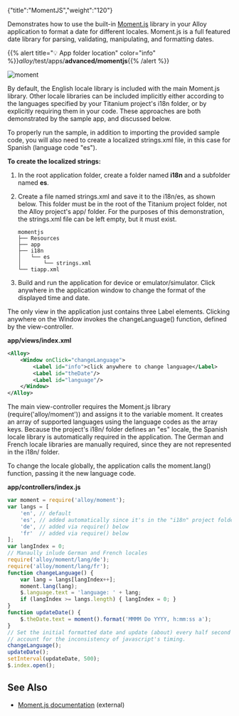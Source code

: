 {"title":"MomentJS","weight":"120"}

Demonstrates how to use the built-in [Moment.js](http://momentjs.com/) library in your Alloy application to format a date for different locales. Moment.js is a full featured date library for parsing, validating, manipulating, and formatting dates.

{{% alert title="💡 App folder location" color="info" %}}_alloy_/test/apps/**advanced/momentjs**{{% /alert %}}

![moment](/Images/appc/download/attachments/41845667/moment.png)

By default, the English locale library is included with the main Moment.js library. Other locale libraries can be included implicitly either according to the languages specified by your Titanium project's i18n folder, or by explicitly requiring them in your code. These approaches are both demonstrated by the sample app, and discussed below.

To properly run the sample, in addition to importing the provided sample code, you will also need to create a localized strings.xml file, in this case for Spanish (language code "es").

**To create the localized strings:**

1. In the root application folder, create a folder named **i18n** and a subfolder named **es**.

2. Create a file named strings.xml and save it to the i18n/es, as shown below. This folder must be in the root of the Titanium project folder, not the Alloy project's app/ folder. For the purposes of this demonstration, the strings.xml file can be left empty, but it must exist.

    ```
    momentjs
    ├── Resources
    ├── app
    ├── i18n
    │   └── es
    │       └── strings.xml
    └── tiapp.xml
    ```

3. Build and run the application for device or emulator/simulator. Click anywhere in the application window to change the format of the displayed time and date.

The only view in the application just contains three Label elements. Clicking anywhere on the Window invokes the changeLanguage() function, defined by the view-controller.

**app/views/index.xml**

```xml
<Alloy>
    <Window onClick="changeLanguage">
        <Label id="info">click anywhere to change language</Label>
        <Label id="theDate"/>
        <Label id="language"/>
    </Window>
</Alloy>
```

The main view-controller requires the Moment.js library (require('alloy/moment')) and assigns it to the variable moment. It creates an array of supported languages using the language codes as the array keys. Because the project's i18n/ folder defines an "es" locale, the Spanish locale library is automatically required in the application. The German and French locale libraries are manually required, since they are not represented in the i18n/ folder.

To change the locale globally, the application calls the moment.lang() function, passing it the new language code.

**app/controllers/index.js**

```javascript
var moment = require('alloy/moment');
var langs = [
    'en', // default
    'es', // added automatically since it's in the "i18n" project folder
    'de', // added via require() below
    'fr'  // added via require() below
];
var langIndex = 0;
// Manaully inlude German and French locales
require('alloy/moment/lang/de');
require('alloy/moment/lang/fr');
function changeLanguage() {
    var lang = langs[langIndex++];
    moment.lang(lang);
    $.language.text = 'language: ' + lang;
    if (langIndex >= langs.length) { langIndex = 0; }
}
function updateDate() {
    $.theDate.text = moment().format('MMMM Do YYYY, h:mm:ss a');
}
// Set the initial formatted date and update (about) every half second to
// account for the inconsistency of javascript's timing.
changeLanguage();
updateDate();
setInterval(updateDate, 500);
$.index.open();
```

## See Also

* [Moment.js documentation](http://momentjs.com/) (external)
